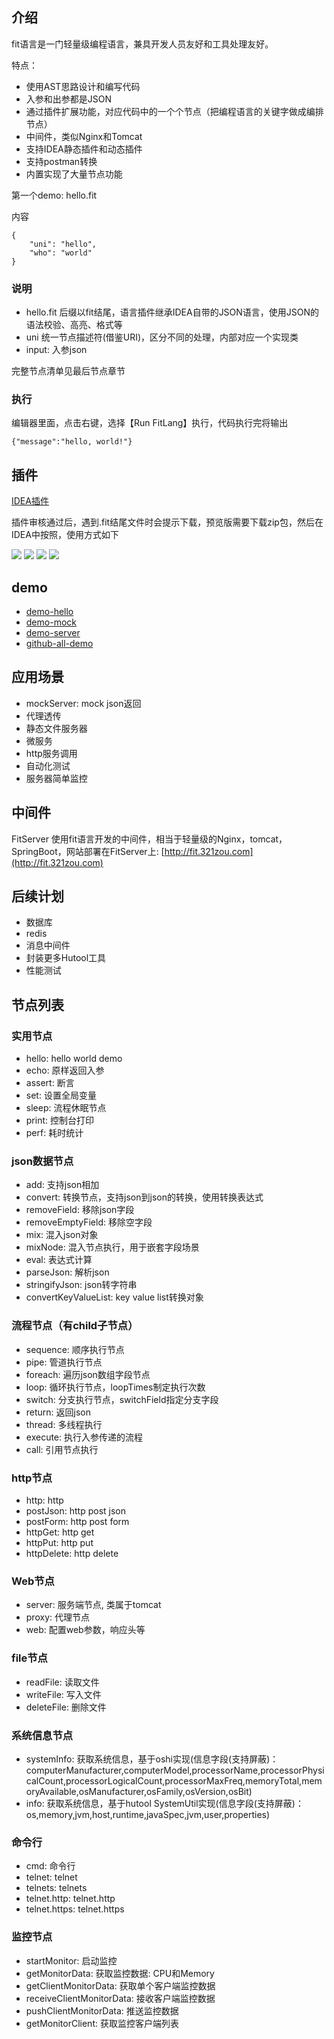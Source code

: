 ## 介绍

fit语言是一门轻量级编程语言，兼具开发人员友好和工具处理友好。

特点：
- 使用AST思路设计和编写代码
- 入参和出参都是JSON
- 通过插件扩展功能，对应代码中的一个个节点（把编程语言的关键字做成编排节点）
- 中间件，类似Nginx和Tomcat
- 支持IDEA静态插件和动态插件
- 支持postman转换
- 内置实现了大量节点功能

第一个demo: hello.fit

内容

```
{
    "uni": "hello",
    "who": "world"
}

```
### 说明
- hello.fit 后缀以fit结尾，语言插件继承IDEA自带的JSON语言，使用JSON的语法校验、高亮、格式等
- uni 统一节点描述符(借鉴URI)，区分不同的处理，内部对应一个实现类
- input: 入参json

完整节点清单见最后节点章节

### 执行
编辑器里面，点击右键，选择【Run FitLang】执行，代码执行完将输出

```
{"message":"hello, world!"}
```

## 插件

[IDEA插件](https://plugins.jetbrains.com/plugin/22593-fitlang/versions)

插件审核通过后，遇到.fit结尾文件时会提示下载，预览版需要下载zip包，然后在IDEA中按照，使用方式如下

![](https://plugins.jetbrains.com/files/22593/screenshot_cc167984-8557-41da-8211-36eeb5864633)
![](https://plugins.jetbrains.com/files/22593/screenshot_2ce2a61a-43b9-4569-bcc1-9d98e8b5f306)
![](https://plugins.jetbrains.com/files/22593/screenshot_573fe927-a2e3-4abf-b012-8c4a25029419)
![](https://plugins.jetbrains.com/files/22593/screenshot_610c35af-8ae6-45cd-a102-bf3b90a74745)

## demo
- [demo-hello](https://plugins.jetbrains.com/plugin/22593-fitlang/demo-hello)
- [demo-mock](https://plugins.jetbrains.com/plugin/22593-fitlang/demo-mock)
- [demo-server](https://plugins.jetbrains.com/plugin/22593-fitlang/demo-server)
- [github-all-demo](https://github.com/yanchangyou/fitlang-demo)

## 应用场景
- mockServer: mock json返回
- 代理透传
- 静态文件服务器
- 微服务
- http服务调用
- 自动化测试
- 服务器简单监控

## 中间件
FitServer 使用fit语言开发的中间件，相当于轻量级的Nginx，tomcat，SpringBoot，网站部署在FitServer上: 
[http://fit.321zou.com](http://fit.321zou.com)

## 后续计划
- 数据库
- redis
- 消息中间件
- 封装更多Hutool工具
- 性能测试

## 节点列表

### 实用节点
- hello: hello world demo
- echo: 原样返回入参
- assert: 断言
- set: 设置全局变量
- sleep: 流程休眠节点
- print: 控制台打印
- perf: 耗时统计

### json数据节点
- add: 支持json相加
- convert: 转换节点，支持json到json的转换，使用转换表达式
- removeField: 移除json字段
- removeEmptyField: 移除空字段
- mix: 混入json对象
- mixNode: 混入节点执行，用于嵌套字段场景
- eval: 表达式计算
- parseJson: 解析json
- stringifyJson: json转字符串
- convertKeyValueList: key value list转换对象

### 流程节点（有child子节点）
- sequence: 顺序执行节点
- pipe: 管道执行节点
- foreach: 遍历json数组字段节点
- loop: 循环执行节点，loopTimes制定执行次数
- switch: 分支执行节点，switchField指定分支字段
- return: 返回json
- thread: 多线程执行
- execute: 执行入参传递的流程
- call: 引用节点执行

### http节点
- http: http
- postJson: http post json
- postForm: http post form
- httpGet: http get
- httpPut: http put
- httpDelete: http delete

### Web节点
- server: 服务端节点, 类属于tomcat
- proxy: 代理节点
- web: 配置web参数，响应头等

### file节点
- readFile: 读取文件
- writeFile: 写入文件
- deleteFile: 删除文件

### 系统信息节点
- systemInfo: 获取系统信息，基于oshi实现(信息字段(支持屏蔽)：computerManufacturer,computerModel,processorName,processorPhysicalCount,processorLogicalCount,processorMaxFreq,memoryTotal,memoryAvailable,osManufacturer,osFamily,osVersion,osBit)
- info: 获取系统信息，基于hutool SystemUtil实现(信息字段(支持屏蔽)：os,memory,jvm,host,runtime,javaSpec,jvm,user,properties)

### 命令行
- cmd: 命令行
- telnet: telnet
- telnets: telnets
- telnet.http: telnet.http
- telnet.https: telnet.https

### 监控节点
- startMonitor: 启动监控
- getMonitorData: 获取监控数据: CPU和Memory
- getClientMonitorData: 获取单个客户端监控数据
- receiveClientMonitorData: 接收客户端监控数据
- pushClientMonitorData: 推送监控数据
- getMonitorClient: 获取监控客户端列表
